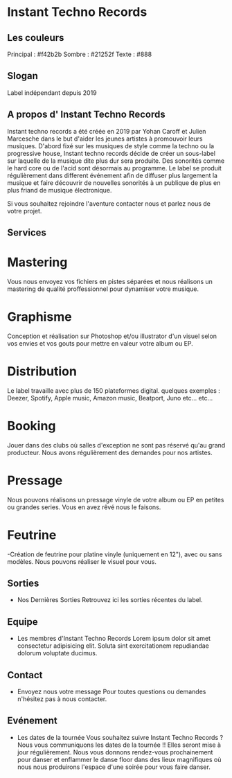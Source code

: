 # Instant Techno Records

## Les couleurs

Principal : #f42b2b
Sombre : #21252f
Texte : #888


## Slogan

Label indépendant depuis 2019

## A propos d' Instant Techno Records

Instant techno records a été créée en 2019 par Yohan Caroff et Julien Marcesche dans le but d'aider les jeunes artistes à promouvoir leurs musiques. D'abord fixé sur les musiques de style comme la techno ou la progressive house, Instant techno records décide de créer un sous-label sur laquelle de la musique dite plus dur sera produite.
Des sonorités comme le hard core ou de l'acid sont désormais au programme.
Le label se produit régulièrement dans different événement afin de diffuser plus largement la musique et faire découvrir de nouvelles sonorités à un publique de plus en plus friand de musique électronique.

Si vous souhaitez rejoindre l'aventure contacter nous et parlez nous de votre projet.

## Services

# Mastering
Vous nous envoyez vos fichiers en pistes séparées et nous réalisons un mastering de qualité proffessionnel pour dynamiser votre musique.

# Graphisme
Conception et réalisation sur Photoshop et/ou illustrator d'un visuel selon vos envies et vos gouts pour mettre en valeur votre album ou EP.

# Distribution
Le label travaille avec plus de 150 plateformes digital. quelques exemples : Deezer, Spotify, Apple music, Amazon music, Beatport, Juno etc... etc...

# Booking
Jouer dans des clubs où salles d'exception ne sont pas réservé qu'au grand producteur. Nous avons régulièrement des demandes pour nos artistes.

# Pressage
Nous pouvons réalisons un pressage vinyle de votre album ou EP en petites ou grandes series. Vous en avez rêvé nous le faisons.

# Feutrine
-Création de feutrine pour platine vinyle (uniquement en 12"), avec ou sans modèles. Nous pouvons réaliser le visuel pour vous.

## Sorties
- Nos Dernières Sorties
Retrouvez ici les sorties récentes du label.

## Equipe
- Les membres d'Instant Techno Records
Lorem ipsum dolor sit amet consectetur adipisicing elit. Soluta sint exercitationem repudiandae dolorum voluptate ducimus.

## Contact
- Envoyez nous votre message
Pour toutes questions ou demandes n'hésitez pas à nous contacter.

## Evénement
- Les dates de la tournée
Vous souhaitez suivre Instant Techno Records ? Nous vous communiquons les dates de la tournée !!
Elles seront mise à jour régulièrement. Nous vous donnons rendez-vous prochainement pour danser et enflammer le danse floor dans des lieux magnifiques où nous nous produirons l'espace d'une soirée pour vous faire danser.
